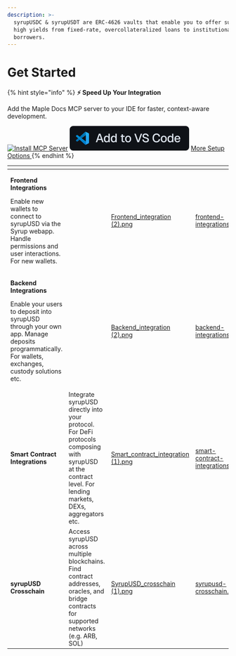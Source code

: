 ```yaml
---
description: >-
  syrupUSDC & syrupUSDT are ERC-4626 vaults that enable you to offer sustainable
  high yields from fixed-rate, overcollateralized loans to institutional
  borrowers.
---
```


# Get Started

{% hint style="info" %}
**⚡️ Speed Up Your Integration**

Add the Maple Docs MCP server to your IDE for faster, context-aware development.&#x20;

[![Install MCP Server](https://cursor.com/deeplink/mcp-install-dark.svg)](https://cursor.com/en/install-mcp?name=maple-docs\&config=eyJjb21tYW5kIjoibnB4IC15IEBtb2RlbGNvbnRleHRwcm90b2NvbC9zZXJ2ZXItZ2l0Ym9vayBodHRwczovL2RvY3MubWFwbGUuZmluYW5jZSJ9) [![](../.gitbook/assets/vscode-new.svg)](vscode:mcp/install?%7B%22name%22%3A%22maple-docs%22%2C%22gallery%22%3Afalse%2C%22uri%22%3A%22https%3A%2F%2Fdocs.maple.finance%22%2C%22command%22%3A%22npx%22%2C%22args%22%3A%5B%22-y%22%2C%22%40modelcontextprotocol%2Fserver-gitbook%22%2C%22https%3A%2F%2Fdocs.maple.finance%22%5D%7D)  [More Setup Options ](technical-resources/configure-mcp-server.md)
{% endhint %}

<table data-card-size="large" data-view="cards"><thead><tr><th></th><th></th><th data-hidden data-card-cover data-type="files"></th><th data-hidden data-card-target data-type="content-ref"></th></tr></thead><tbody><tr><td><p><strong>Frontend Integrations</strong></p><p>Enable new wallets to connect to syrupUSD via the Syrup webapp. Handle permissions and user interactions. For new wallets.</p></td><td></td><td><a href="../.gitbook/assets/Frontend_integration (2).png">Frontend_integration (2).png</a></td><td><a href="frontend-integrations.md">frontend-integrations.md</a></td></tr><tr><td><p><strong>Backend Integrations</strong></p><p>Enable your users to deposit into syrupUSD through your own app. Manage deposits programmatically. For wallets, exchanges, custody solutions etc.</p></td><td></td><td><a href="../.gitbook/assets/Backend_integration (2).png">Backend_integration (2).png</a></td><td><a href="backend-integrations.md">backend-integrations.md</a></td></tr><tr><td><strong>Smart Contract Integrations</strong></td><td>Integrate syrupUSD directly into your protocol. For DeFi protocols composing with syrupUSD at the contract level. For lending markets, DEXs, aggregators etc.</td><td><a href="../.gitbook/assets/Smart_contract_integration (1).png">Smart_contract_integration (1).png</a></td><td><a href="smart-contract-integrations.md">smart-contract-integrations.md</a></td></tr><tr><td><strong>syrupUSD Crosschain</strong></td><td>Access syrupUSD across multiple blockchains. Find contract addresses, oracles, and bridge contracts for supported networks (e.g. ARB, SOL)</td><td><a href="../.gitbook/assets/SyrupUSD_crosschain (1).png">SyrupUSD_crosschain (1).png</a></td><td><a href="syrupusd-crosschain.md">syrupusd-crosschain.md</a></td></tr></tbody></table>

